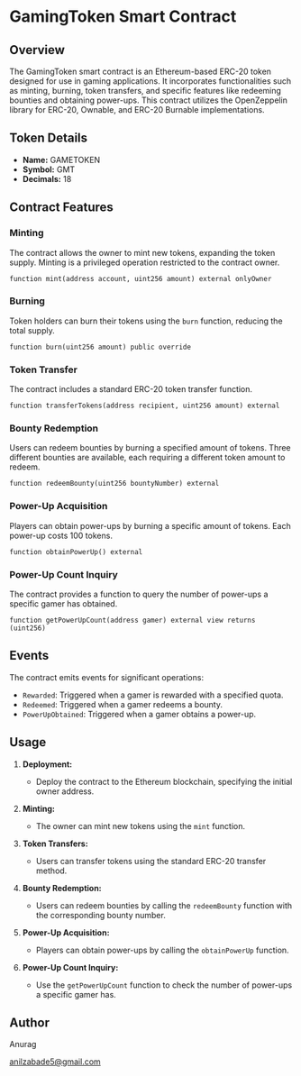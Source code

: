 # GamingToken Smart Contract 

## Overview

The GamingToken smart contract is an Ethereum-based ERC-20 token designed for use in gaming applications. It incorporates functionalities such as minting, burning, token transfers, and specific features like redeeming bounties and obtaining power-ups. This contract utilizes the OpenZeppelin library for ERC-20, Ownable, and ERC-20 Burnable implementations.

## Token Details

- **Name:** GAMETOKEN
- **Symbol:** GMT
- **Decimals:** 18

## Contract Features

### Minting

The contract allows the owner to mint new tokens, expanding the token supply. Minting is a privileged operation restricted to the contract owner.

```solidity
function mint(address account, uint256 amount) external onlyOwner
```

### Burning

Token holders can burn their tokens using the `burn` function, reducing the total supply.

```solidity
function burn(uint256 amount) public override
```

### Token Transfer

The contract includes a standard ERC-20 token transfer function.

```solidity
function transferTokens(address recipient, uint256 amount) external
```

### Bounty Redemption

Users can redeem bounties by burning a specified amount of tokens. Three different bounties are available, each requiring a different token amount to redeem.

```solidity
function redeemBounty(uint256 bountyNumber) external
```

### Power-Up Acquisition

Players can obtain power-ups by burning a specific amount of tokens. Each power-up costs 100 tokens.

```solidity
function obtainPowerUp() external
```

### Power-Up Count Inquiry

The contract provides a function to query the number of power-ups a specific gamer has obtained.

```solidity
function getPowerUpCount(address gamer) external view returns (uint256)
```

## Events

The contract emits events for significant operations:

- `Rewarded`: Triggered when a gamer is rewarded with a specified quota.
- `Redeemed`: Triggered when a gamer redeems a bounty.
- `PowerUpObtained`: Triggered when a gamer obtains a power-up.

## Usage

1. **Deployment:**
   - Deploy the contract to the Ethereum blockchain, specifying the initial owner address.

2. **Minting:**
   - The owner can mint new tokens using the `mint` function.

3. **Token Transfers:**
   - Users can transfer tokens using the standard ERC-20 transfer method.

4. **Bounty Redemption:**
   - Users can redeem bounties by calling the `redeemBounty` function with the corresponding bounty number.

5. **Power-Up Acquisition:**
   - Players can obtain power-ups by calling the `obtainPowerUp` function.

6. **Power-Up Count Inquiry:**
   - Use the `getPowerUpCount` function to check the number of power-ups a specific gamer has.

## Author

Anurag 

anilzabade5@gmail.com
